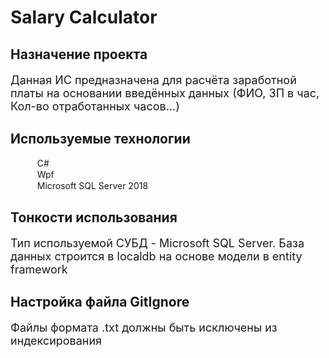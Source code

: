 <!DOCTYPE html>
<html>
<head>

</head>
<body>
<h1>Salary Calculator</h1>
<h2>Назначение проекта</h1>  
<p style="font-size: large;">Данная ИС предназначена для расчёта заработной платы на основании введённых данных (ФИО, ЗП в час, Кол-во отработанных часов...)</p>

<h2>Используемые технологии</h2>
<ul style="list-style-type: none;">
    <li ><img style="height: 15px;" src="https://cdn-icons.flaticon.com/png/512/3840/premium/3840653.png?token=exp=1650435840~hmac=2fa8abf24990cf4d0323406dd49dd246"> C#</li>
    <li ><img style="height: 15px;"  src="https://cdn-icons.flaticon.com/png/512/3840/premium/3840738.png?token=exp=1650435841~hmac=a4da217042fad82528db753b063c0294"> Wpf</li>
    <li ><img style="height: 15px;"  src="https://cdn-icons.flaticon.com/png/512/3840/premium/3840739.png?token=exp=1650435842~hmac=bf235b472431c9766f34b9452a1a27d7"> Microsoft SQL Server 2018</li>
</ul>
    <h2>Тонкости использования</h1>  
<p style="font-size: large;">Тип используемой СУБД - Microsoft SQL Server. База данных строится в localdb на основе модели в entity framework</p>
    <h2>Настройка файла GitIgnore</h1>  
<p style="font-size: large;">Файлы формата .txt должны быть исключены из индексирования</p>
</body>
</html>
